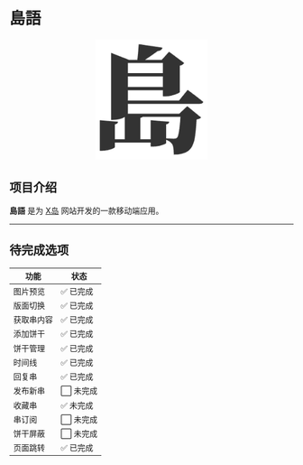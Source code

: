 # 島語  

<div align="center">
  <img src="https://github.com/dech53/dao_yu/blob/main/app/src/main/res/drawable/ic_forward.png" width="200" alt="应用图标">
</div>

## 项目介绍  
**島語** 是为 [X岛](https://www.nmbxd1.com/Forum) 网站开发的一款移动端应用。    

---

## 待完成选项  

| 功能       | 状态     |
| ---------- | -------- |
| 图片预览   | ✅ 已完成 |
| 版面切换   | ✅ 已完成 |
| 获取串内容 | ✅ 已完成 |
| 添加饼干   | ✅ 已完成 |
| 饼干管理   | ✅ 已完成 |
| 时间线     | ✅ 已完成 |
| 回复串     | ✅ 已完成 |
| 发布新串   | ⬜ 未完成 |
| 收藏串     | ✅ 未完成 |
| 串订阅     | ⬜ 未完成 |
| 饼干屏蔽   | ⬜ 未完成 |
| 页面跳转   | ✅ 已完成 |
